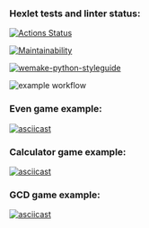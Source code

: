 ### Hexlet tests and linter status:

[![Actions Status](https://github.com/temir988/python-project-lvl1/workflows/hexlet-check/badge.svg)](https://github.com/temir988/python-project-lvl1/actions)

[![Maintainability](https://api.codeclimate.com/v1/badges/a99a88d28ad37a79dbf6/maintainability)](https://codeclimate.com/github/temir988/python-project-lvl1/maintainability)

[![wemake-python-styleguide](https://img.shields.io/badge/style-wemake-000000.svg)](https://github.com/wemake-services/wemake-python-styleguide)

![example workflow](https://github.com/temir988/python-project-lvl1/actions/workflows/my-check.yml/badge.svg)

### Even game example:

[![asciicast](https://asciinema.org/a/487917.svg)](https://asciinema.org/a/487917)

### Calculator game example:

[![asciicast](https://asciinema.org/a/489104.svg)](https://asciinema.org/a/489104)

### GCD game example:

[![asciicast](https://asciinema.org/a/489640.svg)](https://asciinema.org/a/489640)